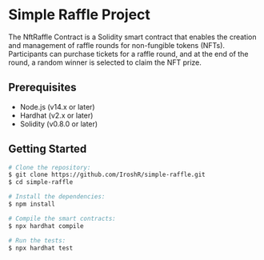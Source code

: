 # Simple Raffle Project

The NftRaffle Contract is a Solidity smart contract that enables the creation and management of raffle rounds for non-fungible tokens (NFTs). Participants can purchase tickets for a raffle round, and at the end of the round, a random winner is selected to claim the NFT prize.

## Prerequisites
- Node.js (v14.x or later)
- Hardhat (v2.x or later)
- Solidity (v0.8.0 or later)

## Getting Started
```bash
# Clone the repository:
$ git clone https://github.com/IroshR/simple-raffle.git
$ cd simple-raffle

# Install the dependencies:
$ npm install

# Compile the smart contracts:
$ npx hardhat compile

# Run the tests:
$ npx hardhat test
```